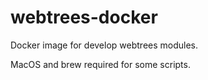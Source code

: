 # webtrees-docker

Docker image for develop webtrees modules.

MacOS and brew required for some scripts.
